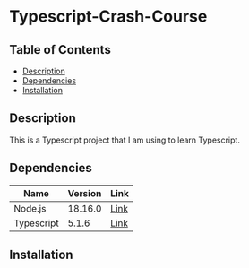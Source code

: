 # Typescript-Crash-Course

## Table of Contents

-   [Description](#description)
-   [Dependencies](#dependencies)
-   [Installation](#installation)

## Description

This is a Typescript project that I am using to learn Typescript.

## Dependencies

| Name       | Version | Link                                    |
| ---------- | ------- | --------------------------------------- |
| Node.js    | 18.16.0 | [Link](https://nodejs.org/en/)          |
| Typescript | 5.1.6   | [Link](https://www.typescriptlang.org/) |

## Installation
